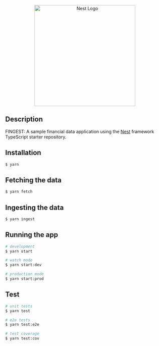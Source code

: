 <p align="center">
  <a href="http://nestjs.com/" target="blank"><img src="https://nestjs.com/img/logo_text.svg" width="320" alt="Nest Logo" /></a>
</p>


## Description

FINGEST: A sample financial data application using the [Nest](https://github.com/nestjs/nest) framework TypeScript starter repository.

## Installation

```bash
$ yarn
```

## Fetching the data

```bash
$ yarn fetch
```

## Ingesting the data

```bash
$ yarn ingest
```

## Running the app

```bash
# development
$ yarn start

# watch mode
$ yarn start:dev

# production mode
$ yarn start:prod
```

## Test

```bash
# unit tests
$ yarn test

# e2e tests
$ yarn test:e2e

# test coverage
$ yarn test:cov
```
